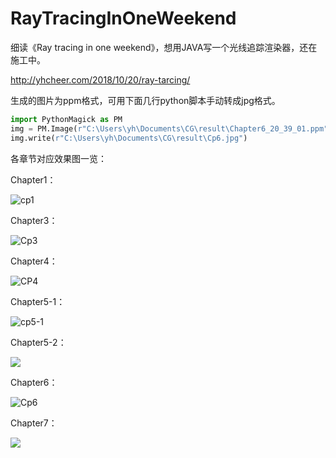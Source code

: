 # RayTracingInOneWeekend

细读《Ray tracing in one weekend》，想用JAVA写一个光线追踪渲染器，还在施工中。

http://yhcheer.com/2018/10/20/ray-tarcing/

生成的图片为ppm格式，可用下面几行python脚本手动转成jpg格式。

```python
import PythonMagick as PM
img = PM.Image(r"C:\Users\yh\Documents\CG\result\Chapter6_20_39_01.ppm")
img.write(r"C:\Users\yh\Documents\CG\result\Cp6.jpg")
```

各章节对应效果图一览：

Chapter1：

![cp1](https://raw.githubusercontent.com/yhcheer/RayTracingInOneWeekend/master/image/Cp1.jpg)

Chapter3：

![Cp3](https://raw.githubusercontent.com/yhcheer/RayTracingInOneWeekend/master/image/Cp3.jpg)

Chapter4：

![CP4](https://raw.githubusercontent.com/yhcheer/RayTracingInOneWeekend/master/image/Cp4.jpg)

Chapter5-1：

![cp5-1](https://raw.githubusercontent.com/yhcheer/RayTracingInOneWeekend/master/image/Cp5_1.jpg)

Chapter5-2：

![](https://raw.githubusercontent.com/yhcheer/RayTracingInOneWeekend/master/image/Cp5_3.jpg)

Chapter6：

![Cp6](https://raw.githubusercontent.com/yhcheer/RayTracingInOneWeekend/master/image/Cp6.jpg)

Chapter7：

![](https://raw.githubusercontent.com/yhcheer/RayTracingInOneWeekend/master/image/Cp7.jpg)

